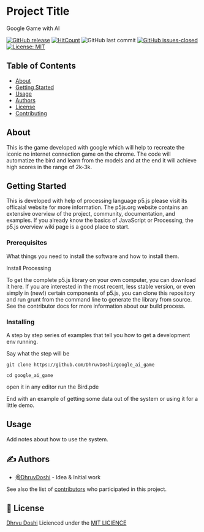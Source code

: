 # Project Title
Google Game with AI

[![GitHub release](https://img.shields.io/github/release/DhruvDoshi/google_ai_game.svg?style=popout-square)](https://github.com/DhruvDoshi/google_ai_game/releases)
[![HitCount](http://hits.dwyl.io/DhruvDoshi/google-ai_game.svg)](http://hits.dwyl.io/DhruvDoshi/google_ai_game)
![GitHub last commit](https://img.shields.io/github/last-commit/DhruvDoshi/google_ai_game.svg?style=popout-square)
[![GitHub issues-closed](https://img.shields.io/github/issues-closed/DhruvDoshi/google_ai_game.svg)](https://github.com/DhruvDoshi/google_ai_game/issues)
[![License: MIT](https://img.shields.io/badge/License-MIT-yellow.svg?style=popout-square)](https://opensource.org/licenses/MIT)


## Table of Contents

- [About](#about)
- [Getting Started](#getting_started)
- [Usage](#usage)
- [Authors](#authors)
- [License](#usage)
- [Contributing](../CONTRIBUTING.md)

## About <a name = "about"></a>

This is the game developed with google which will help to recreate the iconic no internet connection game on the chrome. The code will automatize the bird and learn from the models and at the end it will achieve high scores in the range of 2k-3k.

## Getting Started <a name = "getting_started"></a>

This is developed with help of processing language p5.js please visit its officaial website for more information.
The p5js.org website contains an extensive overview of the project, community, documentation, and examples. If you already know the basics of JavaScript or Processing, the p5.js overview wiki page is a good place to start.


### Prerequisites

What things you need to install the software and how to install them.

Install Processing 

To get the complete p5.js library on your own computer, you can download it here. If you are interested in the most recent, less stable version, or even simply in (new!) certain components of p5.js, you can clone this repository and run grunt from the command line to generate the library from source. See the contributor docs for more information about our build process.

### Installing

A step by step series of examples that tell you how to get a development env running.

Say what the step will be

```
git clone https://github.com/DhruvDoshi/google_ai_game
```

```
cd google_ai_game 
```

open it in any editor
run the Bird.pde



End with an example of getting some data out of the system or using it for a little demo.

## Usage <a name = "usage"></a>

Add notes about how to use the system.

## ✍️ Authors <a name = "authors"></a>

- [@DhruvDoshi](https://github.com/DhruvDoshi) - Idea & Initial work

See also the list of [contributors](https://github.com/DhruvDoshi/google_ai_game/contributors) who participated in this project.


## 🙂 License

[Dhrvu Doshi](http://dhruvdoshi.github.io/)
Licienced under the [MIT LICIENCE](LICENSE)
